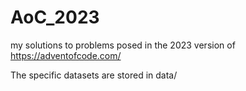 # AoC_2023
my solutions to problems posed in the 2023 version of https://adventofcode.com/ 

The specific datasets are stored in data/

